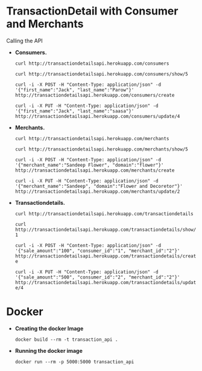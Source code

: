 # TransactionDetail with Consumer and Merchants

Calling the API 

*  **Consumers.** 

 	`curl http://transactiondetailsapi.herokuapp.com/consumers`

 	`curl http://transactiondetailsapi.herokuapp.com/consumers/show/5`

 	`curl -i -X POST -H "Content-Type: application/json" -d '{"first_name":"Jack", "last_name":"Parow"}' http://transactiondetailsapi.herokuapp.com/consumers/create`

 	`curl -i -X PUT -H "Content-Type: application/json" -d '{"first_name":"Jack", "last_name":"saasa"}' http://transactiondetailsapi.herokuapp.com/consumers/update/4`


*  **Merchants.**

 	`curl http://transactiondetailsapi.herokuapp.com/merchants`

 	`curl http://transactiondetailsapi.herokuapp.com/merchants/show/5`

 	`curl -i -X POST -H "Content-Type: application/json" -d '{"merchant_name":"Sandeep Flower", "domain":"flower"}' http://transactiondetailsapi.herokuapp.com/merchants/create`

 	`curl -i -X PUT -H "Content-Type: application/json" -d '{"merchant_name":"Sandeep", "domain":"Flower and Decoretor"}' http://transactiondetailsapi.herokuapp.com/merchants/update/2`


* **Transactiondetails.**

 	`curl http://transactiondetailsapi.herokuapp.com/transactiondetails`

 	`curl http://transactiondetailsapi.herokuapp.com/transactiondetails/show/1`

 	`curl -i -X POST -H "Content-Type: application/json" -d '{"sale_amount":"100", "consumer_id":"1", "merchant_id":"2"}' http://transactiondetailsapi.herokuapp.com/transactiondetails/create` 
 	
 	`curl -i -X PUT -H "Content-Type: application/json" -d '{"sale_amount":"500", "consumer_id":"2", "merchant_id":"2"}' http://transactiondetailsapi.herokuapp.com/transactiondetails/update/4`


# Docker 

* **Creating the docker Image**
	
	`docker build --rm -t transaction_api .`

* **Running the  docker image**

	`docker run --rm -p 5000:5000 transaction_api`	 	



